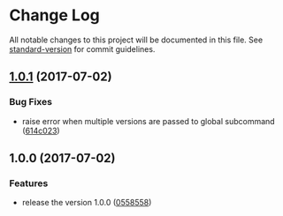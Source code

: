 # Change Log

All notable changes to this project will be documented in this file. See [standard-version](https://github.com/conventional-changelog/standard-version) for commit guidelines.

<a name="1.0.1"></a>
## [1.0.1](https://github.com/suzuki-shunsuke/ansible-pyenv-module/compare/v1.0.0...v1.0.1) (2017-07-02)


### Bug Fixes

* raise error when multiple versions are passed to global subcommand ([614c023](https://github.com/suzuki-shunsuke/ansible-pyenv-module/commit/614c023))



<a name="1.0.0"></a>
## 1.0.0 (2017-07-02)


### Features

* release the version 1.0.0 ([0558558](https://github.com/suzuki-shunsuke/ansible-pyenv-module/commit/0558558))



